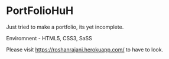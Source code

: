 # PortFolioHuH

Just tried to make a portfolio, its yet incomplete.

Enviromnent - HTML5, CSS3, SaSS

Please visit https://roshanrajani.herokuapp.com/ to have to look.
